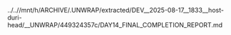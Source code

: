 ../..//mnt/h/ARCHIVE/.UNWRAP/extracted/DEV__2025-08-17__1833__host-duri-head/__UNWRAP/449324357c/DAY14_FINAL_COMPLETION_REPORT.md